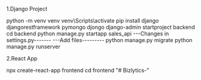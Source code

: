 1.Django Project 

python -m venv venv
venv\Scripts\activate
pip install django djangorestframework pymongo djongo
django-admin startproject backend
cd backend
python manage.py startapp sales_api
---Changes in settings.py-------
---Add files---------
python manage.py migrate
python manage.py runserver

2.React App

npx create-react-app frontend
cd frontend
"# Bizlytics-" 
